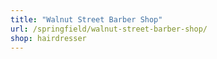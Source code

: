 ```yaml
---
title: "Walnut Street Barber Shop"
url: /springfield/walnut-street-barber-shop/
shop: hairdresser
---
```

